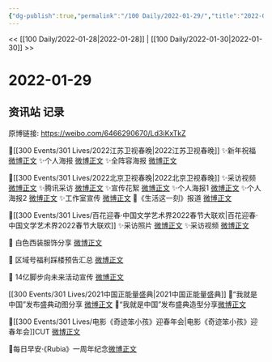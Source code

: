 ```yaml
---
{"dg-publish":true,"permalink":"/100 Daily/2022-01-29/","title":"2022-01-29","created":"2022-12-22T16:12:09.000+08:00","updated":"2023-04-11T14:46:34.953+08:00"}
---
```



<< [[100 Daily/2022-01-28\|2022-01-28]] | [[100 Daily/2022-01-30\|2022-01-30]] >>

# 2022-01-29

## 资讯站 记录

原博链接: https://weibo.com/6466290670/Ld3iKxTkZ

🌟[[300 Events/301 Lives/2022江苏卫视春晚\|2022江苏卫视春晚]]
✨新年祝福 [微博正文](https://m.weibo.cn/6466290670/4730912010669674)
✨个人海报 [微博正文](https://m.weibo.cn/6466290670/4730912304530824)
✨全阵容海报 [微博正文](https://m.weibo.cn/6466290670/4730907858829772)

🌟[[300 Events/301 Lives/2022北京卫视春晚\|2022北京卫视春晚]]
✨采访视频 [微博正文](https://m.weibo.cn/6466290670/4730933875576618)
✨腾讯采访 [微博正文](https://m.weibo.cn/6466290670/4730949449812861)
✨宣传花絮 [微博正文](https://m.weibo.cn/6466290670/4731016478459837)
✨个人海报1 [微博正文](https://m.weibo.cn/6466290670/4730920005009757)
✨个人海报2 [微博正文](https://m.weibo.cn/6466290670/4730926611301862)
✨工作室宣传 [微博正文](https://m.weibo.cn/6466290670/4730932110296579)
🌟《生活这一刻》报道 [微博正文](https://m.weibo.cn/6466290670/4730921884059693)

🌟[[300 Events/301 Lives/百花迎春·中国文学艺术界2022春节大联欢\|百花迎春·中国文学艺术界2022春节大联欢]]
✨采访照片 [微博正文](https://m.weibo.cn/6466290670/4730926002867226)
✨采访视频 [微博正文](https://m.weibo.cn/6466290670/4730988950982691)

🌟 白色西装服饰分享 [微博正文](https://m.weibo.cn/6466290670/4730911482974472)

🌟 区域号福利踩楼预告汇总 [微博正文](https://m.weibo.cn/6466290670/4731077275422782)

🌟 14亿脚步向未来活动宣传 [微博正文](https://m.weibo.cn/6466290670/4731077825136960)

[[300 Events/301 Lives/2021中国正能量盛典\|2021中国正能量盛典]]
🌟“我就是中国”发布盛典动图分享 [微博正文](https://m.weibo.cn/6466290670/4731079099416715)
🌟“我就是中国”发布盛典造型分享[微博正文](https://m.weibo.cn/6466290670/4730911482974472)

🌟[[300 Events/301 Lives/电影《奇迹笨小孩》迎春年会\|电影《奇迹笨小孩》迎春年会]]CUT [微博正文](https://m.weibo.cn/6466290670/4731108148645181)

🌟每日早安·《Rubia》一周年纪念[微博正文](https://m.weibo.cn/6466290670/4730903669244879)
